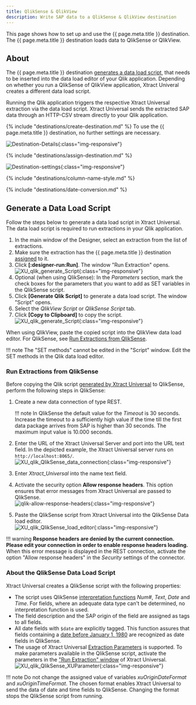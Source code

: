 ```yaml
---
title: QlikSense & QlikView
description: Write SAP data to a QlikSense & QlikView destination
---
```


This page shows how to set up and use the {{ page.meta.title }} destination. 
The {{ page.meta.title }} destination loads data to QlikSense or QlikView.

## About

The {{ page.meta.title }} destination [generates a data load script](#generate-a-data-load-script), that needs to be inserted into the data load editor of your Qlik application. 
Depending on whether you run a QlikSense of QlikView application, Xtract Univeral creates a different data load script.

Running the Qlik application triggers the respective Xtract Universal extraction via the data load script. 
Xtract Universal sends the extracted SAP data through an HTTP-CSV stream directly to your Qlik application.


{% include "destinations/create-destination.md" %}
To use the {{ page.meta.title }} destination, no further settings are necessary.

![Destination-Details](../../assets/images/xu/documentation/destinations/qlik/destination-details.png){:class="img-responsive"}

{% include "destinations/assign-destination.md" %}

![Destination-settings](../../assets/images/xu/documentation/destinations/qlik/destination-settings.png){:class="img-responsive"}

{% include "destinations/column-name-style.md" %}

{% include "destinations/date-conversion.md" %}


## Generate a Data Load Script

Follow the steps below to generate a data load script in Xtract Universal.
The data load script is required to run extractions in your Qlik application.

1. In the main window of the Designer, select an extraction from the list of extractions.
2. Make sure the extraction has the {{ page.meta.title }} destination [assigned](#assign-the-qliksense-qlikview-destination-to-an-extraction) to it.
3. Click **[:designer-run:Run]**. The window "Run Extraction" opens.<br>
![XU_qlik_generate_Script](../../assets/images/xu/documentation/destinations/qlik/XU_qlik_generate_Script.png){:class="img-responsive"}
4. Optional (when using QlikSense): In the *Parameters* section, mark the check boxes for the parameters that you want to add as SET variables in the QlikSense script.
5. Click **[Generate Qlik Script]** to generate a data load script. The window "Script" opens.
6. Select the *QlikView Script* or *QlikSense Script* tab.
7. Click **[Copy to Clipboard]** to copy the script.<br>
![XU_qlik_generate_Script](../../assets/images/xu/documentation/destinations/qlik/XU_qlik_generate_Script_2.png){:class="img-responsive"}

When using QlikView, paste the copied script into the QlikView data load editor. For QlikSense, see [Run Extractions from QlikSense](#run-extractions-from-qliksense).

!!! note
	The "SET methods" cannot be edited in the "Script" window. Edit the SET methods in the Qlik data load editor. 


### Run Extractions from QlikSense
	
Before copying the Qlik script [generated by Xtract Universal](#generate-a-data-load-script) to QlikSense, perform the following steps in QlikSense:

1. Create a new data connection of type REST. <br>

	!!! note
		In QlikSense the default value for the *Timeout* is 30 seconds. 
		Increase the timeout to a sufficiently high value if the time till the first data package arrives from SAP is higher than 30 seconds. 
		The maximum input value is 10.000 seconds.

2. Enter the URL of the Xtract Universal Server and port into the URL text field. In the depicted example, the Xtract Universal server runs on `http://localhost:8065/`.<br>
![XU_qlik_QlikSense_data_connection](../../assets/images/xu/documentation/destinations/qlik/XU_qlik_QlikSense_data_connection.png){:class="img-responsive"}
3. Enter *Xtract_Universal* into the name text field.
4. Activate the security option **Allow response headers**. This option ensures that error messages from Xtract Universal are passed to QlikSense.<br>
![qlik-allow-response-headers](../../assets/images/xu/documentation/destinations/qlik/qlik-allow-response-headers.png){:class="img-responsive"}
5. Paste the QlikSense script from Xtract Universal into the QlikSense Data load editor.<br>
![XU_qlik_QlikSense_load_editor](../../assets/images/xu/documentation/destinations/qlik/XU_qlik_QlikSense_load_editor.png){:class="img-responsive"}

!!! warning
	**Response headers are denied by the current connection. Please edit your connection in order to enable response headers loading.**<br>
	When this error message is displayed in the REST connection, activate the option "Allow response headers" in the *Security* settings of the connector.

### About the QlikSense Data Load Script

Xtract Universal creates a QlikSense script with the following properties:

- The script uses QlikSense [interpretation functions](https://help.qlik.com/en-US/sense/June2020/Subsystems/Hub/Content/Sense_Hub/Scripting/InterpretationFunctions/interpretation-functions.htm) *Num#*, *Text*, *Date* and *Time*. 
For fields, where an adequate data type can't be determined, no interpretation function is used.
- The field description and the SAP origin of the field are assigned as tags to all fields.
- All date fields with `$date` are explicitly tagged. This function assures that fields containing a [date before January 1, 1980](https://help.qlik.com/en-US/sense/April2020/Subsystems/Hub/Content/Sense_Hub/Scripting/date-time-interpretation.htm) are recognized as date fields in QlikSense.
- The usage of Xtract Universal [Extraction Parameters](../parameters/extraction-parameters.md) is supported. 
To make parameters available in the QlikSense script, activate the parameters in the ["Run Extraction" window](../execute-and-automate/run-an-extraction.md/#run-extractions-in-the-designer) of Xtract Universal.<br>
![XU_qlik_QlikSense_XUParameter](../../assets/images/xu/documentation/destinations/qlik/XU_qlik_QlikSense_XUParameter.png){:class="img-responsive"}

!!! note
	Do not change the assigned value of variables *xuOriginDateFormat* and *xuOriginTimeFormat*.
	The chosen format enables Xtract Universal to send the data of date and time fields to QlikSense. Changing the format stops the QlikSense script from running.

